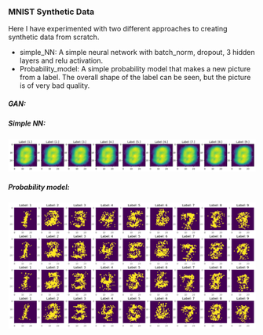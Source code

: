 ### MNIST Synthetic Data
Here I have experimented with two different approaches to creating synthetic data from scratch.
* simple_NN: A simple neural network with batch_norm, dropout, 3 hidden layers and relu activation.
* Probability_model: A simple probability model that makes a new picture from a label. The overall shape of the label can be seen, but the picture is of very bad quality.

##### GAN:

##### Simple NN:
![Examples of pictures created with simple NN](simple_nn_sample.png)
##### Probability model:
![Examples of pictures created with probability model](probability_model_sample.png)